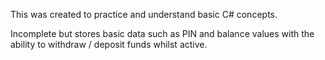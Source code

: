 This was created to practice and understand basic C# concepts.

Incomplete but stores basic data such as PIN and balance values with the ability to withdraw / deposit funds whilst active. 
